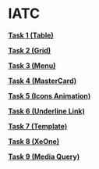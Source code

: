 # IATC

<strong><a href="https://fuadhajiyevv.github.io/IATC/Task%201%20(Table)/" target="_blank">Task 1 (Table)</a></strong><br/>

<strong><a href="https://fuadhajiyevv.github.io/IATC/Task%202%20(Grid)/" target="_blank">Task 2 (Grid)</a></strong><br/>

<strong><a href="https://fuadhajiyevv.github.io/IATC/Task%203%20(Menu)/" target="_blank">Task 3 (Menu)</a></strong><br/>

<strong><a href="https://fuadhajiyevv.github.io/IATC/Task%204%20(MasterCard)/" target="_blank">Task 4 (MasterCard)</a></strong><br/>

<strong><a href="https://fuadhajiyevv.github.io/IATC/Task%205%20(Icons%20Animation)/" target="_blank">Task 5 (Icons Animation)</a></strong><br/>

<strong><a href="https://fuadhajiyevv.github.io/IATC/Task%206%20(Underline%20Link)/" target="_blank">Task 6 (Underline Link)</a></strong><br/>

<strong><a href="https://fuadhajiyevv.github.io/IATC/Task%207%20(Template)/" target="_blank">Task 7 (Template)</a></strong><br/>

<strong><a href="https://fuadhajiyevv.github.io/IATC/Task%208%20(XeOne)/" target="_blank">Task 8 (XeOne)</a></strong><br/>

<strong><a href="https://fuadhajiyevv.github.io/IATC/Task%209%20(Media%20Query)/" target="_blank">Task 9 (Media Query)</a></strong><br/>
